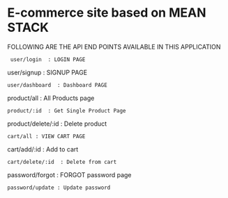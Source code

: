 
# E-commerce site based on MEAN STACK
FOLLOWING ARE THE API END POINTS AVAILABLE IN THIS APPLICATION

```
 user/login  : LOGIN PAGE
 ```
 user/signup  : SIGNUP PAGE
 ```
 user/dashboard  : Dashboard PAGE
 
 ```
product/all  : All Products page
 
 ```
product/:id  : Get Single Product Page
 
 ```
 product/delete/:id  : Delete product
 
 ```
 cart/all : VIEW CART PAGE
 
 ```
 cart/add/:id  : Add to cart
 
 ```
 cart/delete/:id  : Delete from cart
 
 ```
 password/forgot : FORGOT password page
 
 ```
 password/update : Update password 
